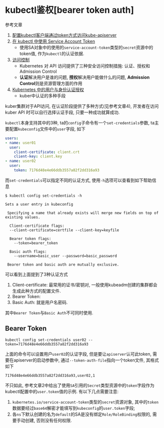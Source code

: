 # kubectl鉴权[bearer token auth]

参考文章

1. [配置kubectl客户端通过token方式访问kube-apiserver](https://www.cnblogs.com/tianshifu/p/7841007.html)
2. [在 kubectl 中使用 Service Account Token](https://blog.csdn.net/kwame211/article/details/78981403)
    - 使用SA对象中的使用的`service-account-token`类型的`secret`资源中的token值, 作为`kubectl`的认证依据.
3. [访问控制](https://kubernetes.feisky.xyz/extension/auth)
    - Kubernetes 对 API 访问提供了三种安全访问控制措施: 认证、授权和 Admission Control
    - **认证**解决用户是谁的问题, **授权**解决用户能做什么的问题, **Admission Control**则是资源管理方面的作用
4. [Kubernetes 中的用户与身份认证授权](https://jimmysong.io/kubernetes-handbook/guide/authentication.html)
    - kuber中认证的多种手段

kuber集群对于API访问, 在认证阶段提供了多种方式(见参考文章4), 开发者在访问 kuber API 时可以自行选择认证手段, 只要一种成功就算成功. 

`kubectl`本身支持其中的3种, ta的`config`子命令有一个`set-credentials`参数, ta主要配置`kubeconfig`文件中的`user`字段, 如下

```yaml
users:
- name: user01
  user:
    client-certificate: client.crt 
    client-key: client.key 
- name: user02
  user:
    token: 7176d48e4e66ddb3557a82f2dd316a93
```

而`set-credentials`可以指定不同的认证方式, 使用`-h`选项可以查看到如下帮助信息

```console
$ kubectl config set-credentials -h

Sets a user entry in kubeconfig

 Specifying a name that already exists will merge new fields on top of existing values.

  Client-certificate flags:
  --client-certificate=certfile --client-key=keyfile

  Bearer token flags:
    --token=bearer_token

  Basic auth flags:
    --username=basic_user --password=basic_password

 Bearer token and basic auth are mutually exclusive.
```

可以看到上面提到了3种认证方式

1. Client-certificate: 最常用的证书/密钥对, 一般使用kubeadm创建的集群都会生成此种方式的配置文件.
2. Bearer Token:
3. Basic Auth: 就是用户名密码.

其中`Bearer Token`与`Basic Auth`不可同时使用.

## Bearer Token

```
kubectl config set-credentials user02 --token=7176d48e4e66ddb3557a82f2dd316a93
```

上面的命令可以设置用户`user02`的认证字段, 但是要让`apiserver`认可此token, 需要在apiserver的启动参数中, 通过`--token-auth-file`指向一个token文件, 其格式如下

```
7176d48e4e66ddb3557a82f2dd316a93,user02,1
```

不只如此, 参考文章2中给出了使用`SA`引用的`Secret`类型资源中的`token`字段作为kubectl配置中的`user.token`值的示例. 有以下几点需要注意:

1. `kubernetes.io/service-account-token`类型的`secret`资源对象, 其中的`token`数据要经过`base64`解密才能填写到`kubeconfig`的`user.token`字段;
2. 各`ns`下默认创建的名为`default`的SA是没有绑定`Role/RoleBinding`权限的, 需要手动创建, 否则没有任何权限.
